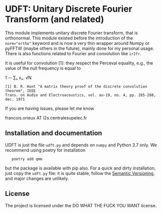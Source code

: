 # UDFT: Unitary Discrete Fourier Transform (and related)

This module implements unitary discrete Fourier transform, that is orthonormal.
This module existed before the introduction of the `norm="ortho"` keyword and is
now a very thin wrapper around Numpy or pyFFTW (maybe others in the future),
mainly done for my personal usage. There is also functions related to Fourier
and convolution like `ir2fr`.

It is useful for convolution [1]: they respect the Perceval equality, e.g., the
value of the null frequency is equal to

 1
-- ∑ₙ xₙ.
√N

```
[1] B. R. Hunt "A matrix theory proof of the discrete convolution theorem", IEEE
Trans. on Audio and Electroacoustics, vol. au-19, no. 4, pp. 285-288, dec. 1971
```

If you are having issues, please let me know

francois.orieux AT l2s.centralesupelec.fr

## Installation and documentation

UDFT is just the file `udft.py` and depends on `numpy` and Python 3.7 only. We
recommend using poetry for installation

```
   poetry add qmm
```

but the package is available with pip also. For a quick and dirty installation,
just copy the `udft.py` file: it is quite stable, follow the [Semantic
Versioning](https://semver.org/spec/v2.0.0.html), and major changes are
unlikely.

## License

The project is licensed under the DO WHAT THE FUCK YOU WANT license.
